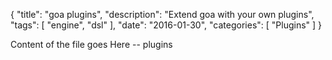 {
    "title": "goa plugins",
    "description": "Extend goa with your own plugins",
    "tags": [ "engine", "dsl" ],
    "date": "2016-01-30",
    "categories": [
        "Plugins"
    ]
}

Content of the file goes Here -- plugins
